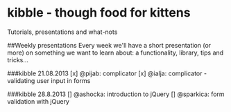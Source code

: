 kibble - though food for kittens
======

Tutorials, presentations and what-nots

##Weekly presentations
Every week we'll have a short presentation (or more) on something we want to learn about: a functionality, library, tips and tricks...

###kibble 21.08.2013
[x] @pijab: complicator
[x] @ialja: complicator - validating user input in forms

###kibble 28.8.2013
[] @ashocka: introduction to jQuery
[] @sparkica: form validation with jQuery


